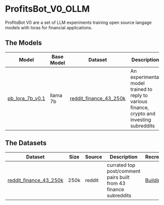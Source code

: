 # ProfitsBot_V0_OLLM

ProfitsBot V0 are a set of LLM experiments training open source langage models with loras for financial applications.

## The Models

| Model | Base Model | Dataset | Description | Training |
|-------|------------|---------| -------- | ---- |
| [pb_lora_7b_v0.1](https://huggingface.co/winddude/pb_lora_7b_v0.1) | llama 7b | [reddit_finance_43_250k](https://huggingface.co/datasets/winddude/reddit_finance_43_250k) | An experimental model trained to reply to various finance, crypto and investing subreddits | [Training](https://github.com/getorca/ProfitsBot_V0_OLLM/blob/main/training/README.md) |

## The Datasets

| Dataset | Size | Source | Description | Recreation |
|---------|------|--------|-------------|------------|
| [reddit_finance_43_250k](https://huggingface.co/datasets/winddude/reddit_finance_43_250k) | 250k | reddit | currated top post/comment pairs built from 43 finance subreddits | [Building](https://github.com/getorca/ProfitsBot_V0_OLLM/blob/main/ds_builder/README.md) |
